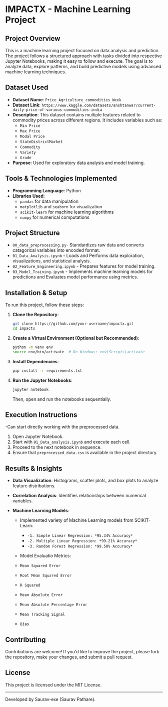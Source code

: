 # IMPACTX - Machine Learning Project

## Project Overview
This is a machine learning project focused on data analysis and prediction. The project follows a structured approach with tasks divided into respective Jupyter Notebooks, making it easy to follow and execute. The goal is to analyze data, explore patterns, and build predictive models using advanced machine learning techniques.

## Dataset Used
- **Dataset Name**: `Price_Agriculture_commodities_Week`
- **Dataset Link**: `https://www.kaggle.com/datasets/anshtanwar/current-daily-price-of-various-commodities-india`
- **Description**: This dataset contains multiple features related to commodity prices across different regions. It includes variables such as:
  - `Min Price`
  - `Max Price`
  - `Modal Price`
  - `StateDistrictMarket`
  - `Commodity`
  - `Variety`
  - `Grade`
- **Purpose**: Used for exploratory data analysis and model training.

## Tools & Technologies Implemented
- **Programming Language**: Python
- **Libraries Used**:
  - `pandas` for data manipulation
  - `matplotlib` and `seaborn` for visualization
  - `scikit-learn` for machine learning algorithms
  - `numpy` for numerical computations

## Project Structure
- `00_data_preprocessing.py`- Standardizes raw data and converts catagorical variables into encoded format.
- `01_Data_Analysis.ipynb` - Loads and Performs data exploration, visualizations, and statistical analysis.
- `02_Feature_Engineering.ipynb` - Prepares features for model training.
- `03_Model_Training.ipynb` - Implements machine learning models for predictions and Evaluates model performance using metrics.

## Installation & Setup
To run this project, follow these steps:

1. **Clone the Repository**:
   ```bash
   git clone https://github.com/your-username/impactx.git
   cd impactx
   ```

2. **Create a Virtual Environment (Optional but Recommended)**:
   ```bash
   python -m venv env
   source env/bin/activate  # On Windows: env\Scripts\activate
   ```

3. **Install Dependencies**:
   ```bash
   pip install -r requirements.txt
   ```

4. **Run the Jupyter Notebooks**:
   ```bash
   jupyter notebook
   ```
   Then, open and run the notebooks sequentially.

## Execution Instructions
-Can start directly working with the preprocessed data.
1. Open Jupyter Notebook.
2. Start with `01_Data_analysis.ipynb` and execute each cell.
3. Proceed to the next notebook in sequence.
4. Ensure that `preprocessed_data.csv` is available in the project directory.

## Results & Insights
- **Data Visualization**: Histograms, scatter plots, and box plots to analyze feature distributions.
  
- **Correlation Analysis**: Identifies relationships between numerical variables.
  
- **Machine Learning Models**:
  - Implemented variety of Machine Learning models from SCIKIT-Learn:
    - `-1. Simple Linear Regression: *95.34% Accuracy*`
    - `-2. Multiple Linear Regression: *99.21% Accuracy*`
    - `-3. Random Forest Regression: *99.50% Accuracy*`

  - Model Evaluatio Metrics:
   - `Mean Squared Error`
   - `Root Mean Squared Error`
   - `R Squared`
   - `Mean Absolute Error`
   - `Mean Absolute Percentage Error`
   - `Mean Tracking Signal`
   - `Bias`

## Contributing
Contributions are welcome! If you'd like to improve the project, please fork the repository, make your changes, and submit a pull request.

## License
This project is licensed under the MIT License.

---
Developed by Saurav-exe (Saurav Pathare).

